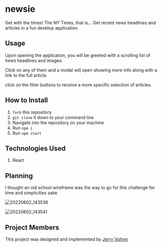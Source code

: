 # newsie

Get with the times! The NY Times, that is... Get recent news headlines and articles in a fun desktop application. 

## Usage
Upon opening the application, you will be greeted with a scrolling list of hews headlines and images. 

Click on any of them and a modal will open showing more info along with a link to the full article. 

click on the filter buttons to receive a more specific selection of articles. 


## How to Install
1. `fork` this repository
2. `git clone` it down to your command line
3. Navigate into the repository on your machine
4. Run `npm i`
5. Run `npm start`


## Technologies Used
1. React

## Planning
I thought an old school wireframe was the way to go for this challenge for time and simplicities sake. 

![20220602_143536](https://user-images.githubusercontent.com/92649050/171724795-d0045346-900c-429c-bda5-5e7f0c47fee4.jpeg)


![20220602_143541](https://user-images.githubusercontent.com/92649050/171724595-8c45c045-b1d8-4c53-87bc-6780e8f719ab.jpeg)


## Project Members
This project was designed and implemented by [Jerry Vohrer](https://github.com/Jerry-Vrrr)

